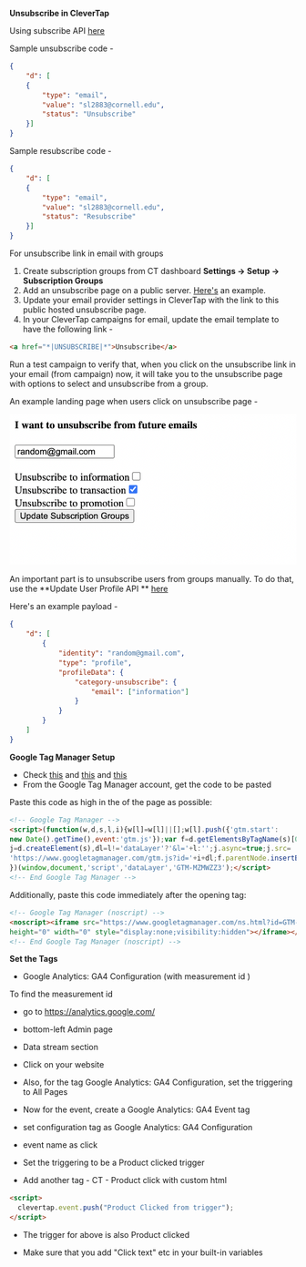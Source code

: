 **Unsubscribe in CleverTap**

Using subscribe API [here](https://developer.clevertap.com/docs/subscribe-api)

Sample unsubscribe code -
```json
{
	"d": [
	{
		"type": "email",
		"value": "sl2883@cornell.edu",
		"status": "Unsubscribe"
	}]
}
```
Sample resubscribe code - 
```json
{
	"d": [
	{
		"type": "email",
		"value": "sl2883@cornell.edu",
		"status": "Resubscribe"
	}]
}
```

For unsubscribe link in email with groups 

 1. Create subscription groups from CT dashboard **Settings -> Setup -> Subscription Groups**
 2. Add an unsubscribe page on a public server. [Here's](http://static.clevertap.com/docs/email-unsubscribe.html) an example.
 3. Update your email provider settings in CleverTap with the link to this public hosted unsubscribe page.
 4. In your CleverTap campaigns for email, update the email template to have the following link - 
 ```html
 <a href="*|UNSUBSCRIBE|*">Unsubscribe</a>
 ```

Run a test campaign to verify that, when you click on the unsubscribe link in your email (from campaign) now, it will take you to the unsubscribe page with options to select and unsubscribe from a group. 

An example landing page when users click on unsubscribe page -

![Here's a sample page landed on clicking the unsubscribe button](https://github.com/sl2883/web_may/blob/main/sample-unsubscribe.png?raw=true)

An important part is to unsubscribe users from groups manually. To do that, use the **Update User Profile API ** [here](https://developer.clevertap.com/docs/upload-user-profiles-api)

Here's an example payload -
```json
{
	"d": [
		{
			"identity": "random@gmail.com",
			"type": "profile",
			"profileData": {
				"category-unsubscribe": {
					"email": ["information"]
				}
			}
		}
	]
}
```


**Google Tag Manager Setup**
- Check [this](https://github.com/sl2883/web_may/blob/main/Frame%201.png) and [this](https://www.youtube.com/watch?v=eyi3sO8SOhU) and [this](https://www.youtube.com/watch?v=ZqmRr8wGmlc)
- From the Google Tag Manager account, get the code to be pasted 

Paste this code as high in the <head> of the page as possible:
```html
<!-- Google Tag Manager -->
<script>(function(w,d,s,l,i){w[l]=w[l]||[];w[l].push({'gtm.start':
new Date().getTime(),event:'gtm.js'});var f=d.getElementsByTagName(s)[0],
j=d.createElement(s),dl=l!='dataLayer'?'&l='+l:'';j.async=true;j.src=
'https://www.googletagmanager.com/gtm.js?id='+i+dl;f.parentNode.insertBefore(j,f);
})(window,document,'script','dataLayer','GTM-MZMWZZ3');</script>
<!-- End Google Tag Manager -->
```

Additionally, paste this code immediately after the opening <body> tag:
```html
<!-- Google Tag Manager (noscript) -->
<noscript><iframe src="https://www.googletagmanager.com/ns.html?id=GTM-MZMWZZ3"
height="0" width="0" style="display:none;visibility:hidden"></iframe></noscript>
<!-- End Google Tag Manager (noscript) -->
```

**Set the Tags**
- Google Analytics: GA4 Configuration (with measurement id )

To find the measurement id
- go to https://analytics.google.com/
-  bottom-left Admin page
- Data stream section
- Click on your website

- Also, for the tag  Google Analytics: GA4 Configuration, set the triggering to All Pages
- Now for the event, create a Google Analytics: GA4 Event tag
- set configuration tag as Google Analytics: GA4 Configuration 
- event name as click
- Set the triggering to be a Product clicked trigger

- Add another tag - CT - Product click with custom html
```html
<script>
  clevertap.event.push("Product Clicked from trigger");
</script>
```

- The trigger for above is also Product clicked

- Make sure that you add "Click text" etc in your built-in variables

